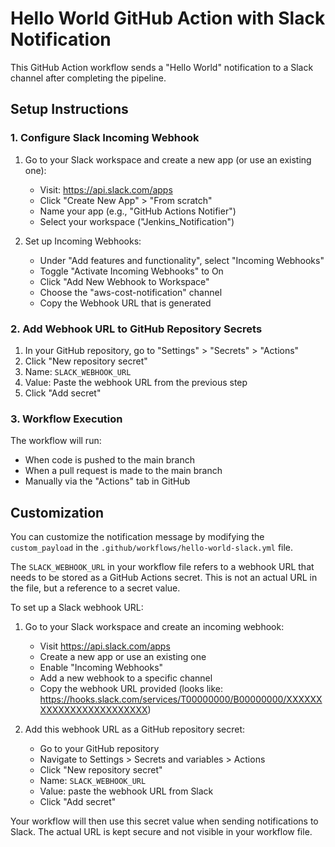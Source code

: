 # Hello World GitHub Action with Slack Notification

This GitHub Action workflow sends a "Hello World" notification to a Slack channel after completing the pipeline.

## Setup Instructions

### 1. Configure Slack Incoming Webhook

1. Go to your Slack workspace and create a new app (or use an existing one):
   - Visit: https://api.slack.com/apps
   - Click "Create New App" > "From scratch"
   - Name your app (e.g., "GitHub Actions Notifier")
   - Select your workspace ("Jenkins_Notification")

2. Set up Incoming Webhooks:
   - Under "Add features and functionality", select "Incoming Webhooks"
   - Toggle "Activate Incoming Webhooks" to On
   - Click "Add New Webhook to Workspace"
   - Choose the "aws-cost-notification" channel
   - Copy the Webhook URL that is generated

### 2. Add Webhook URL to GitHub Repository Secrets

1. In your GitHub repository, go to "Settings" > "Secrets" > "Actions"
2. Click "New repository secret"
3. Name: `SLACK_WEBHOOK_URL`
4. Value: Paste the webhook URL from the previous step
5. Click "Add secret"

### 3. Workflow Execution

The workflow will run:
- When code is pushed to the main branch
- When a pull request is made to the main branch
- Manually via the "Actions" tab in GitHub

## Customization

You can customize the notification message by modifying the `custom_payload` in the `.github/workflows/hello-world-slack.yml` file.


The `SLACK_WEBHOOK_URL` in your workflow file refers to a webhook URL that needs to be stored as a GitHub Actions secret. This is not an actual URL in the file, but a reference to a secret value.

To set up a Slack webhook URL:

1. Go to your Slack workspace and create an incoming webhook:
   - Visit https://api.slack.com/apps
   - Create a new app or use an existing one
   - Enable "Incoming Webhooks"
   - Add a new webhook to a specific channel
   - Copy the webhook URL provided (looks like: https://hooks.slack.com/services/T00000000/B00000000/XXXXXXXXXXXXXXXXXXXXXXXX)

2. Add this webhook URL as a GitHub repository secret:
   - Go to your GitHub repository
   - Navigate to Settings > Secrets and variables > Actions
   - Click "New repository secret"
   - Name: `SLACK_WEBHOOK_URL`
   - Value: paste the webhook URL from Slack
   - Click "Add secret"

Your workflow will then use this secret value when sending notifications to Slack. The actual URL is kept secure and not visible in your workflow file.
